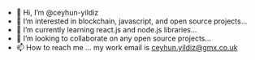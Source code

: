 - 👋 Hi, I’m @ceyhun-yildiz
- 👀 I’m interested in blockchain, javascript, and open source projects...
- 🌱 I’m currently learning react.js and node.js libraries...
- 💞️ I’m looking to collaborate on any open source projects...
- 📫 How to reach me ... my work email is ceyhun.yildiz@gmx.co.uk

<!---
ceyhun-yildiz/ceyhun-yildiz is a ✨ special ✨ repository because its `README.md` (this file) appears on your GitHub profile.
You can click the Preview link to take a look at your changes.
--->
